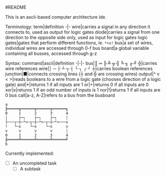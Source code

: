#README

This is an ascii-based computer architecture ide.

Terminology:
term|definition
-|-
wire|carries a signal in any direction it connects to, used as output for logic gates
diode|carries a signal from one direction to the opposite side only, used as input for logic gates
logic gates|gates that perform different functions, ie. `*+x!`
bus|a set of wires, individual wires are accessed through 0-f
bus board|a global variable containing all busses, accessed through g-z

Syntax:
command|ascii|definition
-|-|-
bus|║ ═ ╠ ╩ ╦ ╣ ╚ ╗ ╔ ╝ ╬|carries wire references
wire|│ ─ ├ ┴ ┬ ┤ └ ┐ ┌ ┘ ┼|carries boolean references
junction|■|connects crossing lines (┼ and ╬ are crossing wires)
output|^ v < >|reads booleans to a wire from a logic gate (chooses direction of a logic gate)
and|\*|returns 1 if all inputs are 1
or|+|returns 0 if all inputs are 0 
xor|x|returns 1 if an odd number of inputs is 1
nor|!|returns 1 if all inputs are 0
bus call|a-z, A-Z|refers to a bus from the busboard 

```
a
╠═════╦══════╦══════╦══════╗
0     1      2      3      4
│     ├─┐    ├─┐    ├─┐    │
├───┬─┼─*>─┬─┼─*>─┬─┼─*>───x
!   └─x    └─x    └─x      v
v     v      v      v      │
0     1      2      3      4
╠═════╩══════╩══════╩══════╝
b
```
Currently implemented:

- [ ] An uncompleted task
    - [ ] A subtask
